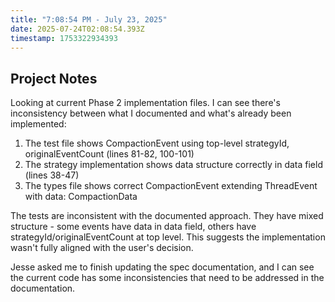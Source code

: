 ```yaml
---
title: "7:08:54 PM - July 23, 2025"
date: 2025-07-24T02:08:54.393Z
timestamp: 1753322934393
---
```


## Project Notes

Looking at current Phase 2 implementation files. I can see there's inconsistency between what I documented and what's already been implemented:

1. The test file shows CompactionEvent using top-level strategyId, originalEventCount (lines 81-82, 100-101)
2. The strategy implementation shows data structure correctly in data field (lines 38-47)
3. The types file shows correct CompactionEvent extending ThreadEvent with data: CompactionData

The tests are inconsistent with the documented approach. They have mixed structure - some events have data in data field, others have strategyId/originalEventCount at top level. This suggests the implementation wasn't fully aligned with the user's decision.

Jesse asked me to finish updating the spec documentation, and I can see the current code has some inconsistencies that need to be addressed in the documentation.
